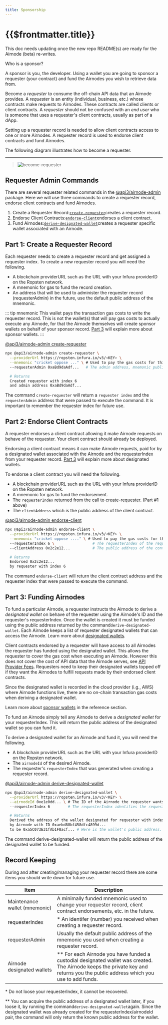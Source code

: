 ```yaml
---
title: Sponsorship
---
```


# {{$frontmatter.title}}

<TocHeader />
<TOC class="table-of-contents" :include-level="[2,3]" />

<Todo>
<p>This doc needs updating once the new repo README(s) are ready for the Airnode (beta) re-writes.

Who is a sponsor?

A sponsor is you, the developer. Using a wallet you are going to sponsor a requester (your contract) and fund the Airnodes you wish to retrieve data from.
</p>
</Todo>

Become a _requester_ to consume the off-chain API data that an Airnode provides. A _requester_ is an entity (individual, business, etc.) whose contracts make requests to Airnodes. These contracts are called clients or client contracts. A _requester_ should not be confused with an _end user_ who is someone that uses a requester's client contracts, usually as part of a dApp.

Setting up a requester record is needed to allow client contracts access to one or more Airnodes. A requester record is used to endorse client contracts and fund Airnodes.

The following diagram illustrates how to become a requester.

---
> ![become-requester](../assets/images/become-sponsor.png)

## Requester Admin Commands

There are several requester related commands in the [@api3/airnode-admin](../reference/cli-commands.md#create-requester) package. Here we will use three commands to create a requester record, endorse client contracts and fund Airnodes.

1. Create a Requester Record:[`create-requester`](../reference/cli-commands.md#create-requester)creates a requester record.
2. Endorse Client Contracts:[`endorse-client`](../reference/cli-commands.md#endorse-client)endorses a client contract.
3. Fund Airnodes:[`derive-designated-wallet`](../reference/cli-commands.md#derive-designated-wallet)creates a requester specific wallet associated with an Airnode.

## Part 1: Create a Requester Record

Each requester needs to create a requester record and get assigned a requester index. To create a new requester record you will need the following.

- A blockchain providerURL such as the URL with your Infura providerID on the Ropsten network.
- A mnemonic for gas to fund the record creation.
- An address that will be used to administer the requester record (requesterAdmin) in the future, use the default public address of the mnemonic. 

::: tip mnemonic
This wallet pays the transaction gas costs to write the requester record. This is not the wallet(s) that will pay gas costs to actually execute any Airnode, for that the Airnode themselves will create sponsor wallets on behalf of your sponsor record. [Part 3](sponsorship.md#part-3-funding-airnodes) will explain more about sponsor wallets.
:::

[@api3/airnode-admin create-requester](../reference/cli-commands.md#create-requester)

```bash
npx @api3/airnode-admin create-requester \
  --providerUrl https://ropsten.infura.io/v3/<KEY> \
  --mnemonic "cricket oppose ..." \ # Used to pay the gas costs for this transaction.
  --requesterAdmin 0xaBd9daAdf...   # The admin address, mnemonic public key.

  # Returns
  Created requester with index 6 
  and admin address 0xaBd9daAdf...
```

The command `create-requester` will return a `requester index` and the `requesterAdmin` address that were passed to execute the command. It is important to remember the requester index for future use.

## Part 2: Endorse Client Contracts

A requester endorses a client contract allowing it make Airnode requests on behave of the requester. Your client contract should already be deployed. 

Endorsing a client contract means it can make Airnode requests, paid for by a designated wallet associated with the Airnode and the requesterIndex from your requester record. [Part 3](sponsorship.md#part-3-funding-airnodes) will explain more about designated wallets.

To endorse a client contract you will need the following.

- A blockchain providerURL such as the URL with your Infura providerID on the Ropsten network.
- A mnemonic for gas to fund the endorsement.
- The `requesterIndex` returned from the call to create-requester. (Part #1 above)
- The `clientAddress` which is the public address of the client contract.

[@api3/airnode-admin endorse-client](../reference/cli-commands.md#endorse-client)

```bash
npx @api3/airnode-admin endorse-client \
  --providerUrl https://ropsten.infura.io/v3/<KEY> \
  --mnemonic "cricket oppose ...." \ # Used to pay the gas costs for this transaction.
  --requesterIndex 6 \                 # The requesterIndex of the requester record.
  --clientAddress 0x2c2e12...          # The public address of the contract to endorse.

  # Returns
  Endorsed 0x2c2e12... 
  by requester with index 6
```

The command `endorse-client` will return the client contract address and the requester index that were passed to execute the command. 

## Part 3: Funding Airnodes

To fund a particular Airnode, a requester instructs the Airnode to derive a _designated wallet_ on behave of the requester  using the Airnode's ID and the requester's requesterIndex. Once the wallet is created it must be funded using the public address returned by the command`derive-designated-wallet`. Each Airnode keeps a list of requester designated wallets that can access the Airnode. Learn more about [designated wallets](../reference/protocols/request-response/designated-wallet.md).

Client contracts endorsed by a requester will have access to all Airnodes the requester has funded using the designated wallet. This allows the requester to cover the gas cost when executing an Airnode. However this does not cover the cost of API data that the Airnode serves, see [API Provider Fees](fees.md#api-provider-fees). Requesters need to keep their designated wallets topped off if they want the Airnodes to fulfill requests made by their endorsed client contracts.

Since the designated wallet is recorded in the cloud provider (i.g., AWS) where Airnode functions live, there are no on-chain transaction gas costs when deriving a designated wallet.

<SponsorWalletWarning/>

Learn more about [sponsor wallets](../reference/protocols/request-response/sponsor-wallet.md) in the reference section.

To fund an Airnode simply tell any Airnode to derive a _designated wallet_ for your requesterIndex. This will return the public address of the designated wallet so you can fund it.

To derive a designated wallet for an Airnode and fund it, you will need the following.

- A blockchain providerURL such as the URL with your Infura providerID on the Ropsten network.
- The `airnodeId` of the desired Airnode.
- The requester's `requesterIndex` that was generated when creating a requester record.

[@api3/airnode-admin derive-designated-wallet](../reference/cli-commands.md#derive-designated-wallet)

```bash
npx @api3/airnode-admin derive-designated-wallet \
  --providerUrl https://ropsten.infura.io/v3/<KEY> \
  --airnodeId 0xe1e0dd... \ # The ID of the Airnode the requester wants access to.
  --requesterIndex 6        # The requesterIndex identifies the requester record.

  # Returns
  Derived the address of the wallet designated for requester with index 6 
  by Airnode with ID 0xaebd88bf458dfc4899d... 
  to be 0xa5C073E31fAb1F8acf... # Here is the wallet's public address.
```

The command derive-designated-wallet will return the public address of the designated wallet to be funded.

## Record Keeping

During and after creating/managing your requester record there are some items you should write down for future use.

|Item|Description|
|-|-|
|Maintenance wallet (mnemonic)|A minimally funded mnemonic used to change your requester record, client contract endorsements, etc. in the future.|
|requesterIndex|* An identifer (number) you received when creating a requester record.|
|requesterAdmin|Usually the default public address of the mnemonic you used when creating a requester record.|
|Airnode designated wallets|** For each Airnode you have funded a custodial designated wallet was created. The Airnode keeps the private key and returns you the public address which you use to add funds. |


\* Do not loose your requesterIndex, it cannot be recovered.

\** You can acquire the public address of a designated wallet later, if you loose it, by running the command`derive-designated-wallet`again. Since the designated wallet was already created for the requesterIndex/airnodeId pair, the command will only return the known public address for the wallet.